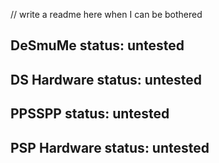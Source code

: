 // write a readme here when I can be bothered

## DeSmuMe status: untested  
## DS Hardware status: untested  
## PPSSPP status: untested  
## PSP Hardware status: untested
